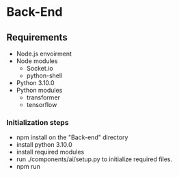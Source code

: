 # Back-End

## Requirements

 - Node.js envoirment
 - Node modules
	 - Socket.io
	 - python-shell
 - Python 3.10.0
 - Python modules
	 - transformer
	 - tensorflow

### Initialization steps

 - npm install on the "Back-end" directory
 - install python 3.10.0
 - install required modules
 - run ./components/ai/setup.py to initialize required files.
 - npm run
